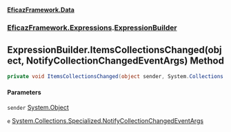 #### [EficazFramework.Data](EficazFrameworkData.md 'EficazFramework Data')
### [EficazFramework.Expressions](EficazFrameworkData.md#EficazFramework.Expressions 'EficazFramework.Expressions').[ExpressionBuilder](EficazFramework.Expressions/ExpressionBuilder.md 'EficazFramework.Expressions.ExpressionBuilder')

## ExpressionBuilder.ItemsCollectionsChanged(object, NotifyCollectionChangedEventArgs) Method

```csharp
private void ItemsCollectionsChanged(object sender, System.Collections.Specialized.NotifyCollectionChangedEventArgs e);
```
#### Parameters

<a name='EficazFramework.Expressions.ExpressionBuilder.ItemsCollectionsChanged(object,System.Collections.Specialized.NotifyCollectionChangedEventArgs).sender'></a>

`sender` [System.Object](https://docs.microsoft.com/en-us/dotnet/api/System.Object 'System.Object')

<a name='EficazFramework.Expressions.ExpressionBuilder.ItemsCollectionsChanged(object,System.Collections.Specialized.NotifyCollectionChangedEventArgs).e'></a>

`e` [System.Collections.Specialized.NotifyCollectionChangedEventArgs](https://docs.microsoft.com/en-us/dotnet/api/System.Collections.Specialized.NotifyCollectionChangedEventArgs 'System.Collections.Specialized.NotifyCollectionChangedEventArgs')